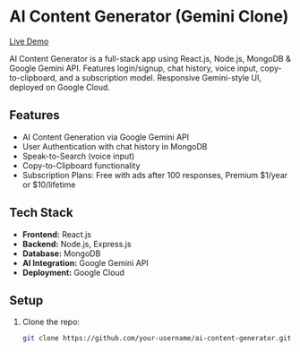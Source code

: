 # AI Content Generator (Gemini Clone)  
[Live Demo](https://your-live-link.com)  

AI Content Generator is a full-stack app using React.js, Node.js, MongoDB & Google Gemini API. Features login/signup, chat history, voice input, copy-to-clipboard, and a subscription model. Responsive Gemini-style UI, deployed on Google Cloud.

## Features
- AI Content Generation via Google Gemini API
- User Authentication with chat history in MongoDB
- Speak-to-Search (voice input)
- Copy-to-Clipboard functionality
- Subscription Plans: Free with ads after 100 responses, Premium $1/year or $10/lifetime

## Tech Stack
- **Frontend:** React.js  
- **Backend:** Node.js, Express.js  
- **Database:** MongoDB  
- **AI Integration:** Google Gemini API  
- **Deployment:** Google Cloud  

## Setup
1. Clone the repo:  
   ```bash
   git clone https://github.com/your-username/ai-content-generator.git
